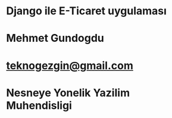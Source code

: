# Django ile E-Ticaret uygulaması

# Mehmet Gundogdu
# teknogezgin@gmail.com
# Nesneye Yonelik Yazilim Muhendisligi
